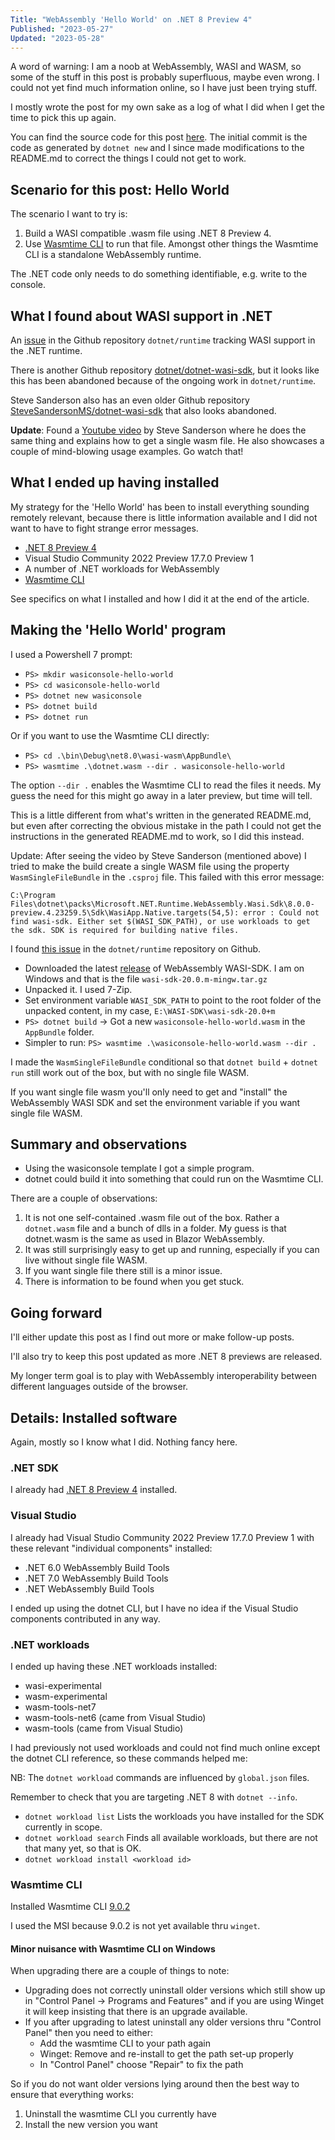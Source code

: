 ```yaml
---
Title: "WebAssembly 'Hello World' on .NET 8 Preview 4"
Published: "2023-05-27"
Updated: "2023-05-28"
---
```

A word of warning: I am a noob at WebAssembly, WASI and WASM, so some of the
stuff in this post is probably superfluous, maybe even wrong. I could not yet
find much information online, so I have just been trying stuff.

I mostly wrote the post for my own sake as a log of what I did when I get
the time to pick this up again.

You can find the source code for this post [here](https://github.com/henrikrxn/webassembly-experiments/tree/main/wasiconsole-hello-world).
The initial commit is the code as generated by `dotnet new` and I since made
modifications to the README.md to correct the things I could not get to work.

## Scenario for this post: Hello World

The scenario I want to try is:

1. Build a WASI compatible .wasm file using .NET 8 Preview 4.
2. Use [Wasmtime CLI](https://github.com/BytecodeAlliance/wasmtime) to run that file.
Amongst other things the Wasmtime CLI is a standalone WebAssembly runtime.

The .NET code only needs to do something identifiable, e.g. write to the console.

## What I found about WASI support in .NET

An [issue](https://github.com/dotnet/runtime/issues/65895) in the Github repository
`dotnet/runtime` tracking WASI support in the .NET runtime.

There is another Github repository [dotnet/dotnet-wasi-sdk](https://github.com/dotnet/dotnet-wasi-sdk/),
but it looks like this has been abandoned because of the ongoing work in `dotnet/runtime`.

Steve Sanderson also has an even older Github repository
[SteveSandersonMS/dotnet-wasi-sdk](https://github.com/SteveSandersonMS/dotnet-wasi-sdk/)
that also looks abandoned.

**Update**: Found a [Youtube video](https://www.youtube.com/watch?v=gKX-cdqnb8I&ab_channel=stevensandersonuk)
by Steve Sanderson where he does the same thing and explains how to get a single
wasm file. He also showcases a couple of mind-blowing usage examples. Go watch that!

## What I ended up having installed

My strategy for the 'Hello World' has been to install everything sounding
remotely relevant, because there is little information available and I did not
want to have to fight strange error messages.

* [.NET 8 Preview 4](https://dotnet.microsoft.com/en-us/download/dotnet/8.0)
* Visual Studio Community 2022 Preview 17.7.0 Preview 1
* A number of .NET workloads for WebAssembly
* [Wasmtime CLI](https://github.com/bytecodealliance/wasmtime/)

See specifics on what I installed and how I did it at the end of the article.

## Making the 'Hello World' program

I used a Powershell 7 prompt:

* `PS> mkdir wasiconsole-hello-world`
* `PS> cd wasiconsole-hello-world`
* `PS> dotnet new wasiconsole`
* `PS> dotnet build`
* `PS> dotnet run`

Or if you want to use the Wasmtime CLI directly:

* `PS> cd .\bin\Debug\net8.0\wasi-wasm\AppBundle\`
* `PS> wasmtime .\dotnet.wasm --dir . wasiconsole-hello-world`

The option `--dir .` enables the Wasmtime CLI to read the files it needs.
My guess the need for this might go away in a later preview, but time will tell.

This is a little different from what's written in the generated README.md, but even
after correcting the obvious mistake in the path I could not get the instructions
in the generated README.md to work, so I did this instead.

Update: After seeing the video by Steve Sanderson (mentioned above) I tried to
make the build create a single WASM file using the property `WasmSingleFileBundle`
in the `.csproj` file. This failed with this error message:

`C:\Program Files\dotnet\packs\Microsoft.NET.Runtime.WebAssembly.Wasi.Sdk\8.0.0-preview.4.23259.5\Sdk\WasiApp.Native.targets(54,5):
error : Could not find wasi-sdk. Either set $(WASI_SDK_PATH), or use workloads
to get the sdk. SDK is required for building native files.`

I found [this issue](https://github.com/dotnet/runtime/issues/85971) in the
`dotnet/runtime` repository on Github.

* Downloaded the latest [release](https://github.com/WebAssembly/wasi-sdk/releases)
  of WebAssembly WASI-SDK. I am on Windows and that is the file `wasi-sdk-20.0.m-mingw.tar.gz`
* Unpacked it. I used 7-Zip.
* Set environment variable `WASI_SDK_PATH` to point to the root folder of the unpacked
  content, in my case, `E:\WASI-SDK\wasi-sdk-20.0+m`
* `PS> dotnet build` -> Got a new `wasiconsole-hello-world.wasm` in
  the `AppBundle` folder.
* Simpler to run:
  `PS> wasmtime .\wasiconsole-hello-world.wasm --dir .`

I made the `WasmSingleFileBundle` conditional so that `dotnet build` + `dotnet run`
still work out of the box, but with no single file WASM.

If you want single file wasm you'll only need to get and "install" the WebAssembly
WASI SDK and set the environment variable if you want single file WASM.

## Summary and observations

* Using the wasiconsole template I got a simple program.
* dotnet could build it into something that could run on the Wasmtime CLI.

There are a couple of observations:

1. It is not one self-contained .wasm file out of the box.
   Rather a `dotnet.wasm` file and a bunch of dlls in a folder.
   My guess is that dotnet.wasm is the same as used in Blazor WebAssembly.
2. It was still surprisingly easy to get up and running, especially if you can
   live without single file WASM.
3. If you want single file there still is a minor issue.
4. There is information to be found when you get stuck.

## Going forward

I'll either update this post as I find out more or make follow-up posts.

I'll also try to keep this post updated as more .NET 8 previews are released.

My longer term goal is to play with WebAssembly interoperability between
different languages outside of the browser.

## Details: Installed software

Again, mostly so I know what I did. Nothing fancy here.

### .NET SDK

I already had [.NET 8 Preview 4](https://dotnet.microsoft.com/en-us/download/dotnet/8.0)
installed.

### Visual Studio

I already had Visual Studio Community 2022 Preview 17.7.0 Preview 1 with these
relevant "individual components" installed:

* .NET 6.0 WebAssembly Build Tools
* .NET 7.0 WebAssembly Build Tools
* .NET WebAssembly Build Tools

I ended up using the dotnet CLI, but I have no idea if the Visual
Studio components contributed in any way.

### .NET workloads

I ended up having these .NET workloads installed:

* wasi-experimental
* wasm-experimental
* wasm-tools-net7
* wasm-tools-net6 (came from Visual Studio)
* wasm-tools (came from Visual Studio)

I had previously not used workloads and could not find much online except the
dotnet CLI reference, so these commands helped me:

NB: The `dotnet workload` commands are influenced by `global.json` files.

Remember to check that you are targeting .NET 8 with `dotnet --info`.

* `dotnet workload list`
  Lists the workloads you have installed for the SDK currently in scope.
* `dotnet workload search`
  Finds all available workloads, but there are not that many yet, so that is OK.
* `dotnet workload install <workload id>`

### Wasmtime CLI

Installed Wasmtime CLI [9.0.2](https://github.com/bytecodealliance/wasmtime/releases/tag/v9.0.2)

I used the MSI because 9.0.2 is not yet available thru `winget`.

#### Minor nuisance with Wasmtime CLI on Windows

When upgrading there are a couple of things to note:

* Upgrading does not correctly uninstall older versions which still show up in
"Control Panel -> Programs and Features" and if you are using Winget it will
keep insisting that there is an upgrade available.
* If you after upgrading to latest uninstall any older versions thru "Control Panel"
then you need to either:
  * Add the wasmtime CLI to your path again
  * Winget: Remove and re-install to get the path set-up properly
  * In "Control Panel" choose "Repair" to fix the path

So if you do not want older versions lying around then the best way to ensure
that everything works:

1. Uninstall the wasmtime CLI you currently have
2. Install the new version you want
